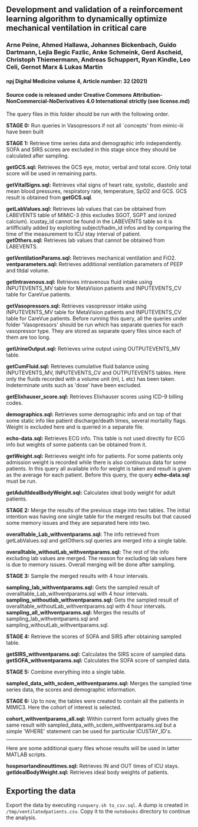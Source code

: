 ## Development and validation of a reinforcement learning algorithm to dynamically optimize mechanical ventilation in critical care
### Arne Peine, Ahmed Hallawa, Johannes Bickenbach, Guido Dartmann, Lejla Begic Fazlic, Anke Schmeink, Gerd Ascheid, Christoph Thiemermann, Andreas Schuppert, Ryan Kindle, Leo Celi, Gernot Marx & Lukas Martin 
#### npj Digital Medicine volume 4, Article number: 32 (2021)
#### Source code is released under Creative Commons Attribution-NonCommercial-NoDerivatives 4.0 International strictly (see license.md)


The query files in this folder should be run with the following order.

**STAGE 0:** Run queries in Vasopressors if not all `concepts' from mimic-iii have been built

**STAGE 1:** Retrieve time series data and demographic info independently. SOFA and SIRS scores are excluded in this stage since they should be calculated after sampling.

**getGCS.sql:** Retrieves the GCS eye, motor, verbal and total score. Only total score will be used in remaining parts. 

**getVitalSigns.sql:** Retrieves vital signs of heart rate, systolic, diastolic and mean blood pressures, respiratory rate, temperature, SpO2 and GCS. GCS result is obtained from **getGCS.sql**.

**getLabValues.sql:** Retrieves lab values that can be obtained from LABEVENTS table of MIMIC-3 (this excludes SGOT, SGPT and ionized calcium). icustay_id cannot be found in the LABEVENTS table so it is artifficially added by exploiting subject/hadm_id infos and by comparing the time of the measurement to ICU stay interval of patient. <br />
**getOthers.sql:** Retrieves lab values that cannot be obtained from LABEVENTS.

**getVentilationParams.sql:** Retrieves mechanical ventilation and FiO2. <br />
**ventparameters.sql:** Retrieves additional ventilation parameters of PEEP and titdal volume.

**getIntravenous.sql:** Retrieves intravenous fluid intake using INPUTEVENTS_MV table for MetaVision patients and INPUTEVENTS_CV table for CareVue patients. <br />

**getVasopressors.sql:**  Retrieves vasopressor intake using INPUTEVENTS_MV table for MetaVision patients and INPUTEVENTS_CV table for CareVue patients. Before running this query, all the queries under folder 'Vasopressors' should be run which has separate queries for each vasopressor type. They are stored as separate query files since each of them are too long. <br />

**getUrineOutput.sql:** Retrieves urine output using OUTPUTEVENTS_MV table. 

**getCumFluid.sql:** Retrieves cumulative fluid balance using INPUTEVENTS_MV, INPUTEVENTS_CV and OUTPUTEVENTS tables. Here only the fluids recorded with a volume unit (ml, L etc) has been taken. Indeterminate units such as 'dose' have been excluded. 

**getElixhauser_score.sql:** Retrieves Elixhauser scores using ICD-9 billing codes. 

**demographics.sql:** Retrieves some demographic info and on top of that some static info like patient discharge/death times, several mortality flags. Weight is excluded here and is queried in a separate file.

**echo-data.sql:** Retrieves ECG info. This table is not used directly for ECG info but weights of some patients can be obtained from it. <br />

**getWeight.sql:** Retrieves weight info for patients. For some patients only admission weight is recorded while there is also continuous data for some patients. In this query all available info for weight is taken and result is given as the average for each patient. Before this query, the query **echo-data.sql** must be run. 

**getAdultIdealBodyWeight.sql:** Calculates ideal body weight for adult patients.

**STAGE 2:** Merge the results of the previous stage into two tables. The initial intention was having one single table for the merged results but that caused some memory issues and they are separated here into two.

**overalltable_Lab_withventparams.sql:** The info retrieved from getLabValues.sql and getOthers.sql queries are merged into a single table.

**overalltable_withoutLab_withventparams.sql:** The rest of the info excluding lab values are merged. The reason for excluding lab values here is due to memory issues. Overall merging will be done after sampling. 

**STAGE 3:** Sample the merged results with 4 hour intervals.

**sampling_lab_withventparams.sql:** Gets the sampled result of overalltable_Lab_withventparams.sql with 4 hour intervals.
**sampling_withoutlab_withventparams.sql:** Gets the sampled result of overalltable_withoutLab_withventparams.sql with 4 hour intervals. 
**sampling_all_withventparams.sql:** Merges the results of sampling_lab_withventparams.sql and sampling_withoutLab_withventparams.sql.

**STAGE 4:** Retrieve the scores of SOFA and SIRS after obtaining sampled table.

**getSIRS_withventparams.sql:** Calculates the SIRS score of sampled data. 
**getSOFA_withventparams.sql:** Calculates the SOFA score of sampled data.

**STAGE 5:** Combine everything into a single table.

**sampled_data_with_scdem_withventparams.sql:** Merges the sampled time series data, the scores and demographic information.

**STAGE 6:** Up to now, the tables were created to contain all the patients in MIMIC3. Here the cohort of interest is selected.

**cohort_withventparams_all.sql:** Within current form actually gives the same result with sampled_data_with_scdem_withventparams.sql but a simple 'WHERE' statement can be used for particular ICUSTAY_ID's.


------------------------------------------------------------------------------------------------------------------------

Here are some additional query files whose results will be used in latter MATLAB scripts.

**hospmortandinouttimes.sql:** Retrieves IN and OUT times of ICU stays. <br />
**getIdealBodyWeight.sql:** Retrieves ideal body weights of patients.

## Exporting the data
Export the data by executing ``runquery.sh to_csv.sql``. A dump is created in ``/tmp/ventilatedpatients.csv``. Copy it to the ``notebooks`` directory to continue the analysis.

